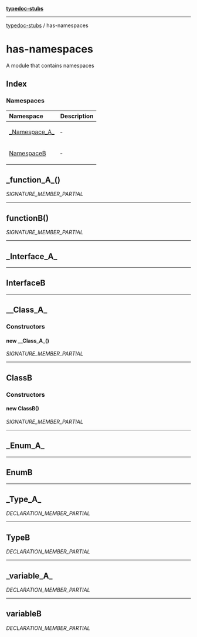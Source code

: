 [**typedoc-stubs**](../index.md)

***

[typedoc-stubs](../index.md) / has-namespaces

# has-namespaces

A module that contains namespaces

## Index

### Namespaces

<table>
<thead>
<tr>
<th align="left">Namespace</th>
<th align="left">Description</th>
</tr>
</thead>
<tbody>
<tr>
<td>

[\_Namespace\_A\_](namespaces/Namespace_A/index.md)

</td>
<td>

&hyphen;

</td>
</tr>
<tr>
<td>

[NamespaceB](namespaces/NamespaceB.md)

</td>
<td>

&hyphen;

</td>
</tr>
</tbody>
</table>

<a id="_function_a_" name="_function_a_"></a>

## \_function\_A\_()

_SIGNATURE_MEMBER_PARTIAL_

***

<a id="functionb" name="functionb"></a>

## functionB()

_SIGNATURE_MEMBER_PARTIAL_

***

<a id="_interface_a_" name="_interface_a_"></a>

## \_Interface\_A\_

***

<a id="interfaceb" name="interfaceb"></a>

## InterfaceB

***

<a id="__class_a_" name="__class_a_"></a>

## \_\_Class\_A\_

### Constructors

<a id="constructors" name="constructors"></a>

#### new \_\_Class\_A\_()

_SIGNATURE_MEMBER_PARTIAL_

***

<a id="classb" name="classb"></a>

## ClassB

### Constructors

<a id="constructors-1" name="constructors-1"></a>

#### new ClassB()

_SIGNATURE_MEMBER_PARTIAL_

***

<a id="_enum_a_" name="_enum_a_"></a>

## \_Enum\_A\_

***

<a id="enumb" name="enumb"></a>

## EnumB

***

<a id="_type_a_" name="_type_a_"></a>

## \_Type\_A\_

_DECLARATION_MEMBER_PARTIAL_

***

<a id="typeb" name="typeb"></a>

## TypeB

_DECLARATION_MEMBER_PARTIAL_

***

<a id="_variable_a_" name="_variable_a_"></a>

## \_variable\_A\_

_DECLARATION_MEMBER_PARTIAL_

***

<a id="variableb" name="variableb"></a>

## variableB

_DECLARATION_MEMBER_PARTIAL_
